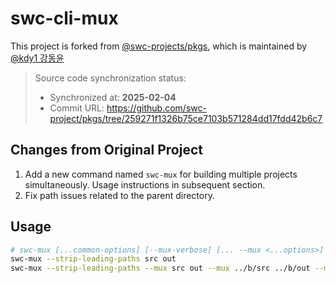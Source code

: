 # swc-cli-mux

This project is forked from [@swc-projects/pkgs](https://github.com/swc-project/pkgs), which is
maintained by [@kdy1 강동윤](https://github.com/kdy1)

> Source code synchronization status:
>
> - Synchronized at: **2025-02-04**
> - Commit URL: https://github.com/swc-project/pkgs/tree/259271f1326b75ce7103b571284dd17fdd42b6c7

## Changes from Original Project

1. Add a new command named `swc-mux` for building multiple projects simultaneously.
   Usage instructions in subsequent section.
2. Fix path issues related to the parent directory.

## Usage

```bash
# swc-mux [...common-options] [--mux-verbose] [... --mux <...options>]
swc-mux --strip-leading-paths src out
swc-mux --strip-leading-paths --mux src out --mux ../b/src ../b/out --mux -C module.type=es6 ../esm/src ../esm/out
```
